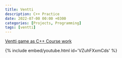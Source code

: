 ```yaml
---
title: Ventti
description: C++ Practice
date: 2022-07-00 00:00 +0300
categories: [Projects, Programming]
tags: [ventti]
---
```


[Ventti game as C++ Course work](https://github.com/PetriKaila/Ventti_harjoitus)

{% include embed/youtube.html id='VZuhFXxmCds' %}

